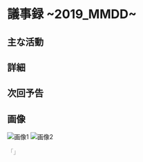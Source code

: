# 議事録 ~2019_MMDD~ 
## 主な活動 
## 詳細 
## 次回予告 
## 画像 
![画像1]() 
![画像2]() 

<font color="DarkGray">「」</font><br>  
<font color="DarkGray"></font>